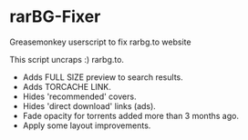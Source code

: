 # rarBG-Fixer
Greasemonkey userscript to fix rarbg.to website

This script uncraps :) rarbg.to.

- Adds FULL SIZE preview to search results.
- Adds TORCACHE LINK.
- Hides 'recommended' covers.
- Hides 'direct download' links (ads).
- Fade opacity for torrents added more than 3 months ago.
- Apply some layout improvements.

